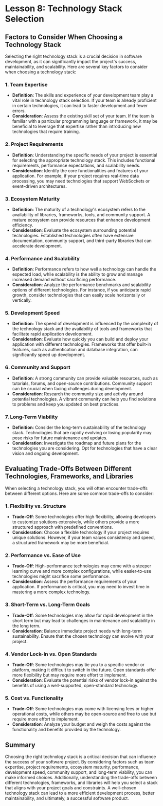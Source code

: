 # Lesson 8: Technology Stack Selection

## Factors to Consider When Choosing a Technology Stack

Selecting the right technology stack is a crucial decision in software development, as it can significantly impact the project's success, maintainability, and scalability. Here are several key factors to consider when choosing a technology stack:

### 1. Team Expertise
- **Definition**: The skills and experience of your development team play a vital role in technology stack selection. If your team is already proficient in certain technologies, it can lead to faster development and fewer errors.
- **Consideration**: Assess the existing skill set of your team. If the team is familiar with a particular programming language or framework, it may be beneficial to leverage that expertise rather than introducing new technologies that require training.

### 2. Project Requirements
- **Definition**: Understanding the specific needs of your project is essential for selecting the appropriate technology stack. This includes functional requirements, performance expectations, and scalability needs.
- **Consideration**: Identify the core functionalities and features of your application. For example, if your project requires real-time data processing, you may need technologies that support WebSockets or event-driven architectures.

### 3. Ecosystem Maturity
- **Definition**: The maturity of a technology's ecosystem refers to the availability of libraries, frameworks, tools, and community support. A mature ecosystem can provide resources that enhance development efficiency.
- **Consideration**: Evaluate the ecosystem surrounding potential technologies. Established technologies often have extensive documentation, community support, and third-party libraries that can accelerate development.

### 4. Performance and Scalability
- **Definition**: Performance refers to how well a technology can handle the expected load, while scalability is the ability to grow and manage increased demand without sacrificing performance.
- **Consideration**: Analyze the performance benchmarks and scalability options of different technologies. For instance, if you anticipate rapid growth, consider technologies that can easily scale horizontally or vertically.

### 5. Development Speed
- **Definition**: The speed of development is influenced by the complexity of the technology stack and the availability of tools and frameworks that facilitate rapid application development.
- **Consideration**: Evaluate how quickly you can build and deploy your application with different technologies. Frameworks that offer built-in features, such as authentication and database integration, can significantly speed up development.

### 6. Community and Support
- **Definition**: A strong community can provide valuable resources, such as tutorials, forums, and open-source contributions. Community support can be crucial when facing challenges during development.
- **Consideration**: Research the community size and activity around potential technologies. A vibrant community can help you find solutions to problems and keep you updated on best practices.

### 7. Long-Term Viability
- **Definition**: Consider the long-term sustainability of the technology stack. Technologies that are rapidly evolving or losing popularity may pose risks for future maintenance and updates.
- **Consideration**: Investigate the roadmap and future plans for the technologies you are considering. Opt for technologies that have a clear vision and ongoing development.

## Evaluating Trade-Offs Between Different Technologies, Frameworks, and Libraries

When selecting a technology stack, you will often encounter trade-offs between different options. Here are some common trade-offs to consider:

### 1. Flexibility vs. Structure
- **Trade-Off**: Some technologies offer high flexibility, allowing developers to customize solutions extensively, while others provide a more structured approach with predefined conventions.
- **Consideration**: Choose a flexible technology if your project requires unique solutions. However, if your team values consistency and speed, a structured framework may be more beneficial.

### 2. Performance vs. Ease of Use
- **Trade-Off**: High-performance technologies may come with a steeper learning curve and more complex configurations, while easier-to-use technologies might sacrifice some performance.
- **Consideration**: Assess the performance requirements of your application. If performance is critical, you may need to invest time in mastering a more complex technology.

### 3. Short-Term vs. Long-Term Goals
- **Trade-Off**: Some technologies may allow for rapid development in the short term but may lead to challenges in maintenance and scalability in the long term.
- **Consideration**: Balance immediate project needs with long-term sustainability. Ensure that the chosen technology can evolve with your project.

### 4. Vendor Lock-In vs. Open Standards
- **Trade-Off**: Some technologies may tie you to a specific vendor or platform, making it difficult to switch in the future. Open standards offer more flexibility but may require more effort to implement.
- **Consideration**: Evaluate the potential risks of vendor lock-in against the benefits of using a well-supported, open-standard technology.

### 5. Cost vs. Functionality
- **Trade-Off**: Some technologies may come with licensing fees or higher operational costs, while others may be open-source and free to use but require more effort to implement.
- **Consideration**: Analyze your budget and weigh the costs against the functionality and benefits provided by the technology.

## Summary

Choosing the right technology stack is a critical decision that can influence the success of your software project. By considering factors such as team expertise, project requirements, ecosystem maturity, performance, development speed, community support, and long-term viability, you can make informed choices. Additionally, understanding the trade-offs between different technologies, frameworks, and libraries will help you select a stack that aligns with your project goals and constraints. A well-chosen technology stack can lead to a more efficient development process, better maintainability, and ultimately, a successful software product.
